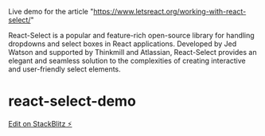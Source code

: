 Live demo for the article "https://www.letsreact.org/working-with-react-select/"

React-Select is a popular and feature-rich open-source library for handling dropdowns and select boxes in React applications. Developed by Jed Watson and supported by Thinkmill and Atlassian, React-Select provides an elegant and seamless solution to the complexities of creating interactive and user-friendly select elements.

# react-select-demo

[Edit on StackBlitz ⚡️](https://stackblitz.com/edit/react-select-demo)
